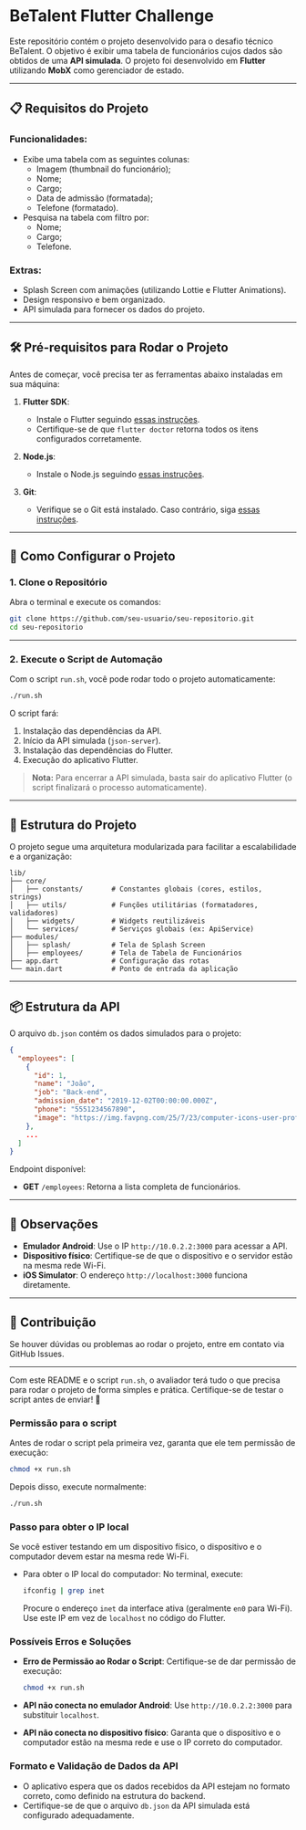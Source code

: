 
# BeTalent Flutter Challenge

Este repositório contém o projeto desenvolvido para o desafio técnico BeTalent. O objetivo é exibir uma tabela de funcionários cujos dados são obtidos de uma **API simulada**. O projeto foi desenvolvido em **Flutter** utilizando **MobX** como gerenciador de estado.

---

## 📋 Requisitos do Projeto

### Funcionalidades:
- Exibe uma tabela com as seguintes colunas:
  - Imagem (thumbnail do funcionário);
  - Nome;
  - Cargo;
  - Data de admissão (formatada);
  - Telefone (formatado).
- Pesquisa na tabela com filtro por:
  - Nome;
  - Cargo;
  - Telefone.

### Extras:
- Splash Screen com animações (utilizando Lottie e Flutter Animations).
- Design responsivo e bem organizado.
- API simulada para fornecer os dados do projeto.

---

## 🛠 Pré-requisitos para Rodar o Projeto

Antes de começar, você precisa ter as ferramentas abaixo instaladas em sua máquina:

1. **Flutter SDK**:
   - Instale o Flutter seguindo [essas instruções](https://flutter.dev/docs/get-started/install).
   - Certifique-se de que `flutter doctor` retorna todos os itens configurados corretamente.

2. **Node.js**:
   - Instale o Node.js seguindo [essas instruções](https://nodejs.org/).

3. **Git**:
   - Verifique se o Git está instalado. Caso contrário, siga [essas instruções](https://git-scm.com/book/en/v2/Getting-Started-Installing-Git).

---

## 🚀 Como Configurar o Projeto

### 1. Clone o Repositório

Abra o terminal e execute os comandos:
```bash
git clone https://github.com/seu-usuario/seu-repositorio.git
cd seu-repositorio
```

---

### 2. Execute o Script de Automação

Com o script `run.sh`, você pode rodar todo o projeto automaticamente:
```bash
./run.sh
```

O script fará:
1. Instalação das dependências da API.
2. Início da API simulada (`json-server`).
3. Instalação das dependências do Flutter.
4. Execução do aplicativo Flutter.

> **Nota:** Para encerrar a API simulada, basta sair do aplicativo Flutter (o script finalizará o processo automaticamente).

---

## 🌟 Estrutura do Projeto

O projeto segue uma arquitetura modularizada para facilitar a escalabilidade e a organização:

```plaintext
lib/
├── core/
│   ├── constants/       # Constantes globais (cores, estilos, strings)
│   ├── utils/           # Funções utilitárias (formatadores, validadores)
│   ├── widgets/         # Widgets reutilizáveis
│   └── services/        # Serviços globais (ex: ApiService)
├── modules/
│   ├── splash/          # Tela de Splash Screen
│   ├── employees/       # Tela de Tabela de Funcionários
├── app.dart             # Configuração das rotas
└── main.dart            # Ponto de entrada da aplicação
```

---

## 📦 Estrutura da API

O arquivo `db.json` contém os dados simulados para o projeto:
```json
{
  "employees": [
    {
      "id": 1,
      "name": "João",
      "job": "Back-end",
      "admission_date": "2019-12-02T00:00:00.000Z",
      "phone": "5551234567890",
      "image": "https://img.favpng.com/25/7/23/computer-icons-user-profile-avatar-image-png-favpng-LFqDyLRhe3PBXM0sx2LufsGFU.jpg"
    },
    ...
  ]
}
```

Endpoint disponível:
- **GET** `/employees`: Retorna a lista completa de funcionários.

---

## 📖 Observações

- **Emulador Android**: Use o IP `http://10.0.2.2:3000` para acessar a API.
- **Dispositivo físico**: Certifique-se de que o dispositivo e o servidor estão na mesma rede Wi-Fi.
- **iOS Simulator**: O endereço `http://localhost:3000` funciona diretamente.

---

## 🤝 Contribuição

Se houver dúvidas ou problemas ao rodar o projeto, entre em contato via GitHub Issues.

---

Com este README e o script `run.sh`, o avaliador terá tudo o que precisa para rodar o projeto de forma simples e prática. Certifique-se de testar o script antes de enviar! 🚀

### Permissão para o script
Antes de rodar o script pela primeira vez, garanta que ele tem permissão de execução:
```bash
chmod +x run.sh
```
Depois disso, execute normalmente:
```bash
./run.sh
```

### Passo para obter o IP local
Se você estiver testando em um dispositivo físico, o dispositivo e o computador devem estar na mesma rede Wi-Fi.
- Para obter o IP local do computador:
  No terminal, execute:
  ```bash
  ifconfig | grep inet
  ```
  Procure o endereço `inet` da interface ativa (geralmente `en0` para Wi-Fi). Use este IP em vez de `localhost` no código do Flutter.

### Possíveis Erros e Soluções
- **Erro de Permissão ao Rodar o Script**:
  Certifique-se de dar permissão de execução:
  ```bash
  chmod +x run.sh
  ```

- **API não conecta no emulador Android**:
  Use `http://10.0.2.2:3000` para substituir `localhost`.

- **API não conecta no dispositivo físico**:
  Garanta que o dispositivo e o computador estão na mesma rede e use o IP correto do computador.

### Formato e Validação de Dados da API
- O aplicativo espera que os dados recebidos da API estejam no formato correto, como definido na estrutura do backend.
- Certifique-se de que o arquivo `db.json` da API simulada está configurado adequadamente.
